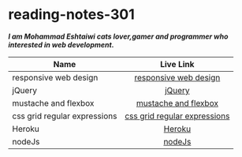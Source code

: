 # reading-notes-301

**_I am Mohammad Eshtaiwi cats lover,gamer and programmer who interested in web development._**

| Name                         |                                                     Live Link                                                      |
| ---------------------------- | :----------------------------------------------------------------------------------------------------------------: |
| responsive web design        |        [responsive web design](https://mohammad-eshtaiwi.github.io/reading-notes-301/responsive-web-design)        |
| jQuery                       |                       [jQuery](https://mohammad-eshtaiwi.github.io/reading-notes-301/jQuery)                       |
| mustache and flexbox         |         [mustache and flexbox](https://mohammad-eshtaiwi.github.io/reading-notes-301/mustache-and-flexbox)         |
| css grid regular expressions | [css grid regular expressions](https://mohammad-eshtaiwi.github.io/reading-notes-301/css-grid-regular-expressions) |
| Heroku                       |                       [Heroku](https://mohammad-eshtaiwi.github.io/reading-notes-301/heroku)                       |
| nodeJs                       |                       [nodeJs](https://mohammad-eshtaiwi.github.io/reading-notes-301/nodeJs)                       |
